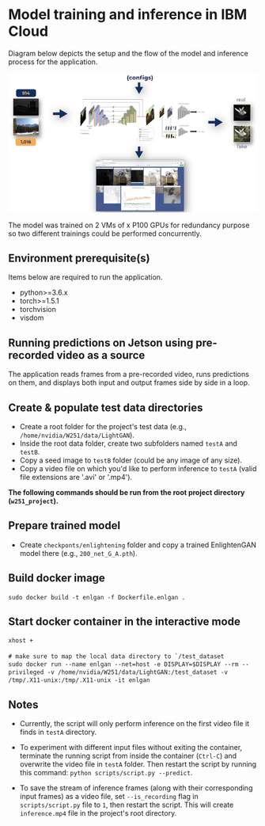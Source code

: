 # Model training and inference in IBM Cloud

Diagram below depicts the setup and the flow of the model and inference process for the application.

![](./assets/cloud_setup.png)

The model was trained on 2 VMs of x P100 GPUs for redundancy purpose so two different trainings could be performed concurrently.

## Environment prerequisite(s)

Items below are required to run the application.

- python>=3.6.x
- torch>=1.5.1
- torchvision
- visdom




## Running predictions on Jetson using pre-recorded video as a source  

The application reads frames from a pre-recorded video, runs predictions on them, and displays both input and output frames side by side in a loop.  


## Create & populate test data directories  

* Create a root folder for the project's test data (e.g., `/home/nvidia/W251/data/LightGAN`).  
* Inside the root data folder, create two subfolders named `testA` and `testB`.  
* Copy a seed image to `testB` folder (could be any image of any size).  
* Copy a video file on which you'd like to perform inference to `testA` (valid file extensions are '.avi' or '.mp4').  


**The following commands should be run from the root project directory (`w251_project`).**  

## Prepare trained model  

* Create `checkponts/enlightening` folder and copy a trained EnlightenGAN model there (e.g., `200_net_G_A.pth`).  

## Build docker image  

```
sudo docker build -t enlgan -f Dockerfile.enlgan .
```

## Start docker container in the interactive mode
```
xhost +

# make sure to map the local data directory to `/test_dataset
sudo docker run --name enlgan --net=host -e DISPLAY=$DISPLAY --rm --privileged -v /home/nvidia/W251/data/LightGAN:/test_dataset -v /tmp/.X11-unix:/tmp/.X11-unix -it enlgan
```  

## Notes  
* Currently, the script will only perform inference on the first video file it finds in `testA` directory.  

* To experiment with different input files without exiting the container, terminate the running script from inside the container (`Ctrl-C`) and overwrite the video file in `testA` folder. Then restart the script by running this command: `python scripts/script.py --predict`.  

* To save the stream of inference frames (along with their corresponding input frames) as a video file, set `--is_recording` flag in ` scripts/script.py` file to `1`, then restart the script. This will create `inference.mp4` file in the project's root directory.  
